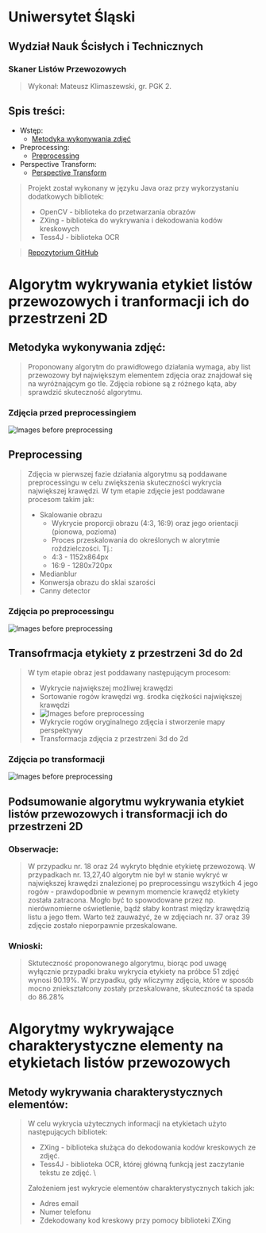 # Uniwersytet Śląski

## Wydział Nauk Ścisłych i Technicznych

### Skaner Listów Przewozowych

> Wykonał: Mateusz Klimaszewski, gr. PGK 2.

<div style="page-break-after: always; visibility: hidden"> 

</div>

## Spis treści:

- Wstęp:
    - <a href="#BP">Metodyka wykonywania zdjęć</a>
- Preprocessing:
    - <a href="#PP">Preprocessing</a>
- Perspective Transform:
    - <a href="#PT">Perspective Transform</a>
>Projekt został wykonany w języku Java oraz przy wykorzystaniu dodatkowych bibliotek:
> * OpenCV - biblioteka do przetwarzania obrazów
> * ZXing - biblioteka do wykrywania i dekodowania kodów kreskowych
> * Tess4J - biblioteka OCR

> <a href="https://github.com/m-klimaszewski/ShippingLabel">Repozytorium GitHub</a>


<div style="page-break-after: always; visibility: hidden"> 
</div>

<div id="BP"></div>

# Algorytm wykrywania etykiet listów przewozowych i tranformacji ich do przestrzeni 2D

## Metodyka wykonywania zdjęć:

> Proponowany algorytm do prawidłowego działania wymaga, aby list przewozowy był największym elementem zdjęcia oraz
> znajdował się na wyróżnającym go tle. Zdjęcia robione są z różnego kąta, aby sprawdzić skuteczność algorytmu.
### Zdjęcia przed preprocessingiem

![Images before preprocessing ](src/main/resources/beforePreprocessing.png)

<div style="page-break-after: always; visibility: hidden"> 
</div>


<div id="PP"></div>

## Preprocessing
>Zdjęcia w pierwszej fazie działania algorytmu są poddawane preprocessingu w celu zwiększenia skuteczności wykrycia 
> największej krawędzi. W tym etapie zdjęcie jest poddawane procesom takim jak:
> * Skalowanie obrazu
>   *  Wykrycie proporcji obrazu (4:3, 16:9) oraz jego orientacji (pionowa, pozioma)
>   *  Proces przeskalowania do określonych w alorytmie roździelczości. Tj.:
>     * 4:3 - 1152x864px
>     * 16:9 - 1280x720px
> * Medianblur 
> * Konwersja obrazu do sklai szarości
> * Canny detector
### Zdjęcia po preprocessingu
![Images before preprocessing ](src/main/resources/afterPreprocessing.png)



<div id="PT"></div>

## Transofrmacja etykiety z przestrzeni 3d do 2d
> W tym etapie obraz jest poddawany następującym procesom:
> * Wykrycie największej możliwej krawędzi
> * Sortowanie rogów krawędzi wg. środka ciężkości największej krawędzi
>  * ![Images before preprocessing ](src/main/resources/sortingcorners.jpg)
> * Wykrycie rogów oryginalnego zdjęcia i stworzenie mapy perspektywy
> * Transformacja zdjęcia z przestrzeni 3d do 2d
### Zdjęcia po transformacji
![Images before preprocessing ](src/main/resources/wrappedTransform.png)

## Podsumowanie algorytmu wykrywania etykiet listów przewozowych i transformacji ich do przestrzeni 2D
### Obserwacje:
> 
> W przypadku nr. 18 oraz 24 wykryto błędnie etykietę przewozową. W przypadkach nr. 13,27,40 algorytm nie był
> w stanie wykryć w największej krawędzi znalezionej po preprocessingu wszytkich 4 jego rogów - prawdopodbnie w pewnym
> momencie krawędź etykiety została zatracona. Mogło być to spowodowane przez np. nierównomierne oświetlenie, bądź 
> słaby kontrast między krawędzią listu a jego tłem. Warto też zauważyć, że w zdjęciach nr. 37 oraz 39 zdjęcie zostało
> nieporpawnie przeskalowane.
### Wnioski:
> Sktuteczność proponowanego algorytmu, biorąc pod uwagę wyłącznie przypadki braku wykrycia etykiety na próbce 51 zdjęć 
> wynosi 90.19%. W przypadku, gdy wliczymy zdjęcia, które w sposób mocno zniekształcony zostały przeskalowane, 
> skuteczność ta spada do 86.28%
# Algorytmy wykrywające charakterystyczne elementy na etykietach listów przewozowych
## Metody wykrywania charakterystycznych elementów:
> W celu wykrycia użytecznych informacji na etykietach użyto następujących bibliotek:
> * ZXing - biblioteka służąca do dekodowania kodów kreskowych ze zdjęć. 
> * Tess4J - biblioteka OCR, której główną funkcją jest zaczytanie tekstu ze zdjęć. \
>
> Założeniem jest wykrycie elementów charakterystycznych takich jak:
>  * Adres email
>  * Numer telefonu  
>  * Zdekodowany kod kreskowy przy pomocy biblioteki ZXing






<div style="page-break-after: always; visibility: hidden">
</div>

